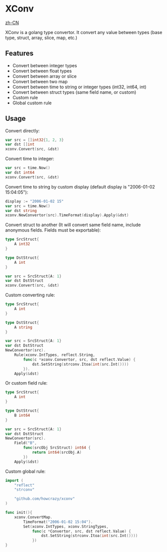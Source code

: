 # XConv

[zh-CN](README_zh-cn.md)

XConv is a golang type convertor. It convert any value between types (base type,
 struct, array, slice, map, etc.)

## Features

- Convert between integer types
- Convert between float types
- Convert between array or slice
- Convert between two map
- Convert between time to string or integer types (int32, int64, int)
- Convert between struct types (same field name, or custom)
- Custom rule
- Global custom rule

## Usage

Convert directly:

```go
var src = []int32{1, 2, 3}
var dst []int
xconv.Convert(src, &dst)
```

Convert time to integer:

```go
var src = time.Now()
var dst int64
xconv.Convert(src, &dst)
```

Convert time to string by custom display (default display is "2006-01-02 15:04:05"):

```go
display := "2006-01-02 15"
var src = time.Now()
var dst string
xconv.NewConvertor(src).TimeFormat(display).Apply(&dst)
```

Convert struct to another (It will convert same field name, include anonymous 
fields. Fields must be exportable):

```go
type SrcStruct{
    A int32
}

type DstStruct{
    A int
}

var src = SrcStruct{A: 1}
var dst DstStruct
xconv.Convert(src, &dst)
```

Custom converting rule:

```go
type SrcStruct{
    A int
}

type DstStruct{
    A string
}

var src = SrcStruct{A: 1}
var dst DstStruct
NewConvertor(src).
    Rule(xconv.IntTypes, reflect.String,
        func(c *xconv.Convertor, src, dst reflect.Value) {
            dst.SetString(strconv.Itoa(int(src.Int())))
        }).
    Apply(&dst)
```

Or custom field rule:

```go
type SrcStruct{
    A int
}

type DstStruct{
    B int64
}

var src = SrcStruct{A: 1}
var dst DstStruct
NewConvertor(src).
    Field("B",
        func(srcObj SrcStruct) int64 {
            return int64(srcObj.A)
        })
    Apply(&dst)
```

Custom global rule:

```go
import (
    "reflect"
    "strconv"

    "github.com/howcrazy/xconv"
)

func init(){
    xconv.ConvertMap.
        TimeFormat("2006-01-02 15:04").
        Set(xconv.IntTypes, xconv.StringTypes,
            func(c *Convertor, src, dst reflect.Value) {
                dst.SetString(strconv.Itoa(int(src.Int())))
            })
}
```

